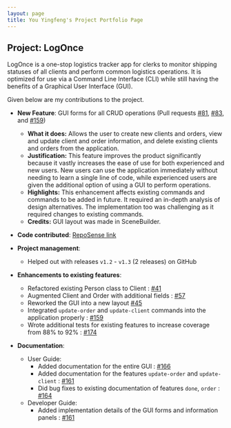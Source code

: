 ```yaml
---
layout: page
title: You Yingfeng's Project Portfolio Page
---
```


## Project: LogOnce

LogOnce is a one-stop logistics tracker app for clerks to monitor shipping statuses of all clients and perform common 
logistics operations. It is optimized for use via a Command Line Interface (CLI) while still having the benefits of a 
Graphical User Interface (GUI).

Given below are my contributions to the project.

* **New Feature**: GUI forms for all CRUD operations 
    (Pull requests [\#81](https://github.com/AY2021S1-CS2103-F09-4/tp/pull/81), 
    [\#83](https://github.com/AY2021S1-CS2103-F09-4/tp/pull/83), 
    and [\#159](https://github.com/AY2021S1-CS2103-F09-4/tp/pull/159))
  * **What it does:** Allows the user to create new clients and orders, view and update client and order information, 
    and delete existing clients and orders from the application.
  * **Justification:** This feature improves the product significantly because it vastly increases the ease of use for 
    both experienced and new users. New users can use the application immediately without needing to learn a single 
    line of code, while experienced users are given the additional option of using a GUI to perform operations.
  * **Highlights:** This enhancement affects existing commands and commands to be added in future. It required an 
    in-depth analysis of design alternatives. The implementation too was challenging as it required changes to existing 
    commands.
  * **Credits:** GUI layout was made in SceneBuilder.

* **Code contributed**: 
  [RepoSense link](https://nus-cs2103-ay2021s1.github.io/tp-dashboard/#breakdown=true&search=youyingfeng)

* **Project management**:
  * Helped out with releases `v1.2` - `v1.3` (2 releases) on GitHub

* **Enhancements to existing features**:
  * Refactored existing Person class to Client : 
    [\#41](https://github.com/AY2021S1-CS2103-F09-4/tp/pull/41)
  * Augmented Client and Order with additional fields : 
    [\#57](https://github.com/AY2021S1-CS2103-F09-4/tp/pull/57)
  * Reworked the GUI into a new layout 
    [\#45](https://github.com/AY2021S1-CS2103-F09-4/tp/pull/45)
  * Integrated `update-order` and `update-client` commands into the application properly : 
    [\#159](https://github.com/AY2021S1-CS2103-F09-4/tp/pull/159)
  * Wrote additional tests for existing features to increase coverage from 88% to 92% : 
    [\#174](https://github.com/AY2021S1-CS2103-F09-4/tp/pull/174)

* **Documentation**:
  * User Guide:
    * Added documentation for the entire GUI : 
      [\#166](https://github.com/AY2021S1-CS2103-F09-4/tp/pull/166)
    * Added documentation for the features `update-order` and `update-client` : 
      [\#161](https://github.com/AY2021S1-CS2103-F09-4/tp/pull/161)
    * Did bug fixes to existing documentation of features `done`, `order` : 
      [\#164](https://github.com/AY2021S1-CS2103-F09-4/tp/pull/164)
  * Developer Guide:
    * Added implementation details of the GUI forms and information panels : 
    [\#161](https://github.com/AY2021S1-CS2103-F09-4/tp/pull/161)
